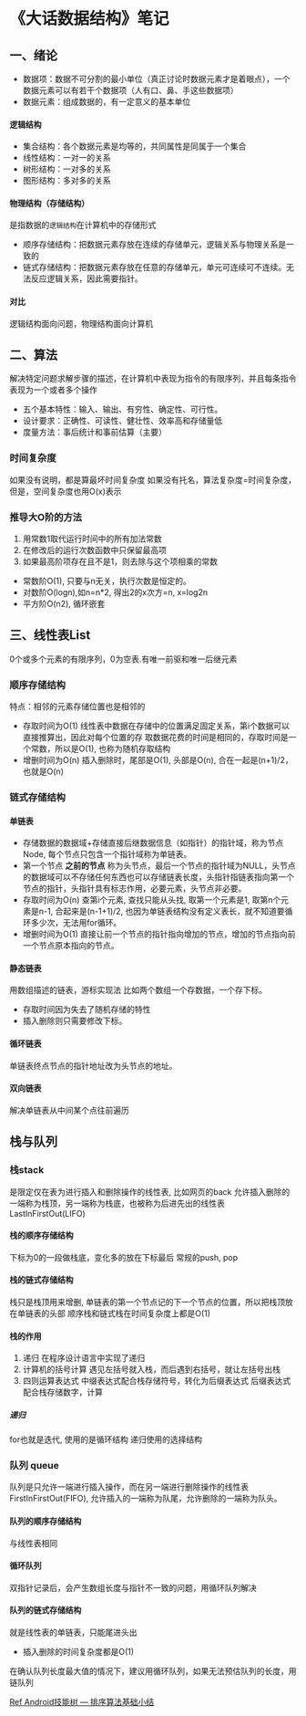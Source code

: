 # 《大话数据结构》笔记
## 一、绪论
* 数据项：数据不可分割的最小单位（真正讨论时数据元素才是着眼点），一个数据元素可以有若干个数据项（人有口、鼻、手这些数据项）
* 数据元素：组成数据的，有一定意义的基本单位
#### 逻辑结构
* 集合结构：各个数据元素是均等的，共同属性是同属于一个集合
* 线性结构：一对一的关系
* 树形结构：一对多的关系
* 图形结构：多对多的关系

#### 物理结构（存储结构）
是指数据的`逻辑结构`在计算机中的存储形式
* 顺序存储结构：把数据元素存放在连续的存储单元，逻辑关系与物理关系是一致的
* 链式存储结构：把数据元素存放在任意的存储单元，单元可连续可不连续。无法反应逻辑关系，因此需要指针。

#### 对比
逻辑结构面向问题，物理结构面向计算机



## 二、算法
解决特定问题求解步骤的描述，在计算机中表现为指令的有限序列，并且每条指令表现为一个或者多个操作
* 五个基本特性：输入、输出、有穷性、确定性、可行性。
* 设计要求：正确性、可读性、健壮性、效率高和存储量低
* 度量方法：事后统计和事前估算（主要）

### 时间复杂度
如果没有说明，都是算最坏时间复杂度
如果没有托名，算法复杂度=时间复杂度，但是，空间复杂度也用O(x)表示

### 推导大O阶的方法
1. 用常数1取代运行时间中的所有加法常数
2. 在修改后的运行次数函数中只保留最高项
3. 如果最高阶项存在且不是1，则去除与这个项相乘的常数

* 常数阶O(1), 只要与n无关，执行次数是恒定的。
* 对数阶O(logn),如n=n*2, 得出2的x次方=n, x=log2n
* 平方阶O(n2), 循环嵌套


## 三、线性表List
0个或多个元素的有限序列，0为空表.有唯一前驱和唯一后继元素
### 顺序存储结构

特点：相邻的元素存储位置也是相邻的
* 存取时间为O(1)
线性表中数据在存储中的位置满足固定关系，第i个数据可以直接推算出，因此对每个位置的存
取数据花费的时间是相同的，存取时间是一个常数，所以是O(1), 也称为随机存取结构
* 增删时间为O(n)
插入删除时，尾部是O(1), 头部是O(n), 合在一起是(n+1)/2，也就是O(n)

### 链式存储结构
#### 单链表
* 存储数据的数据域+存储直接后继数据信息（如指针）的指针域，称为节点Node, 每个节点只包含一个指针域称为单链表。
* 第一个节点 **之前的节点** 称为头节点，最后一个节点的指针域为NULL，头节点的数据域可以不存储任何东西也可以存储链表长度，头指针指链表指向第一个节点的指针，头指针具有标志作用，必要元素，头节点非必要。
* 存取时间为O(n)
查第i个元素, 查找只能从头找, 取第一个元素是1, 取第n个元素是n-1, 合起来是(n-1+1)/2, 也因为单链表结构没有定义表长，就不知道要循环多少次，无法用for循环。
* 增删时间为O(1)
直接让前一个节点的指针指向增加的节点，增加的节点指向前一个节点原本指向的节点。

#### 静态链表
用数组描述的链表，游标实现法
比如两个数组一个存数据，一个存下标。
* 存取时间因为失去了随机存储的特性
* 插入删除则只需要修改下标。


#### 循环链表
单链表终点节点的指针地址改为头节点的地址。

#### 双向链表
解决单链表从中间某个点往前遍历


## 栈与队列
### 栈stack
是限定仅在表为进行插入和删除操作的线性表, 比如网页的back
允许插入删除的一端称为栈顶，另一端称为栈底，也被称为后进先出的线性表LastInFirstOut(LIFO)

#### 栈的顺序存储结构
下标为0的一段做栈底，变化多的放在下标最后
常规的push, pop

#### 栈的链式存储结构
栈只是栈顶用来增删, 单链表的第一个节点记的下一个节点的位置，所以把栈顶放在单链表的头部
顺序栈和链式栈在时间复杂度上都是O(1)

#### 栈的作用
1. 递归 在程序设计语言中实现了递归
2. 计算机的括号计算 遇见左括号就入栈，而后遇到右括号，就让左括号出栈
3. 四则运算表达式
中缀表达式配合栈存储符号，转化为后缀表达式
后缀表达式配合栈存储数字，计算
##### 递归
for也就是迭代, 使用的是循环结构
递归使用的选择结构


### 队列 queue
队列是只允许一端进行插入操作，而在另一端进行删除操作的线性表
FirstInFirstOut(FIFO), 允许插入的一端称为队尾，允许删除的一端称为队头。
#### 队列的顺序存储结构
与线性表相同
#### 循环队列
双指针记录后，会产生数组长度与指针不一致的问题，用循环队列解决
#### 队列的链式存储结构
就是线性表的单链表，只能尾进头出
* 插入删除的时间复杂度都是O(1)

在确认队列长度最大值的情况下，建议用循环队列，如果无法预估队列的长度，用链队列

















[Ref Android技能树 — 排序算法基础小结](https://www.jianshu.com/p/64df18cddf1f)
